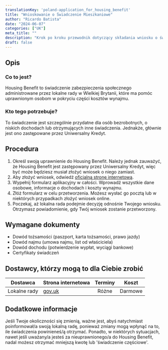 ```yaml
---
translationKey: 'poland-application_for_housing_benefit'
title: "Wnioskowanie o Świadczenie Mieszkaniowe"
author: "Ricardo Batista"
date: "2024-06-07"
categories: ["UK"]
meta_title: ""
description: "Krok po kroku przewodnik dotyczący składania wniosku o świadczenie mieszkaniowe w Wielkiej Brytanii"
draft: false
---
```


## Opis
### Co to jest?
Housing Benefit to świadczenie zabezpieczenia społecznego administrowane przez lokalne rady w Wielkiej Brytanii, które ma pomóc uprawnionym osobom w pokryciu części kosztów wynajmu.

### Kto tego potrzebuje?
To świadczenie jest szczególnie przydatne dla osób bezrobotnych, o niskich dochodach lub otrzymujących inne świadczenia. Jednakże, głównie jest ono zastępowane przez Uniwersalny Kredyt.

## Procedura
1. Określ swoją uprawnienie do Housing Benefit. Należy jednak zauważyć, że Housing Benefit jest zastępowany przez Uniwersalny Kredyt, więc być może będziesz musiał złożyć wniosek o niego zamiast.
2. Aby złożyć wniosek, odwiedź [oficjalną stronę internetową](https://www.gov.uk/housing-benefit/how-to-claim).
3. Wypełnij formularz aplikacyjny w całości. Wprowadź wszystkie dane osobowe, informacje o dochodach i koszty wynajmu.
4. Złóż formularz w celu przetworzenia. Możesz wysłać go pocztą lub w niektórych przypadkach złożyć wniosek online.
5. Poczekaj, aż lokalna rada podejmie decyzję odnośnie Twojego wniosku. Otrzymasz powiadomienie, gdy Twój wniosek zostanie przetworzony.

## Wymagane dokumenty
- Dowód tożsamości (paszport, karta tożsamości, prawo jazdy)
- Dowód najmu (umowa najmu, list od właściciela)
- Dowód dochodu (potwierdzenie wypłat, wyciągi bankowe)
- Certyfikaty świadczeń

## Dostawcy, którzy mogą to dla Ciebie zrobić

| Dostawca        |     Strona internetowa     |     Terminy    |       Koszt      |
| --------------- | --------------- |  :-------------: | :-------------: |
| Lokalne rady  | [gov.uk](https://www.gov.uk) |      Różne       |        Darmowe       |

## Dodatkowe informacje
Jeśli Twoje okoliczności się zmienią, ważne jest, abyś natychmiast poinformował/a swoją lokalną radę, ponieważ zmiany mogą wpłynąć na to, ile świadczenia powinieneś/ą otrzymać. Ponadto, w niektórych sytuacjach, nawet jeśli uważany/a jesteś za nieuprawnionego/a do Housing Benefit, nadal możesz otrzymać mniejszą kwotę lub 'świadczenie częściowe'.